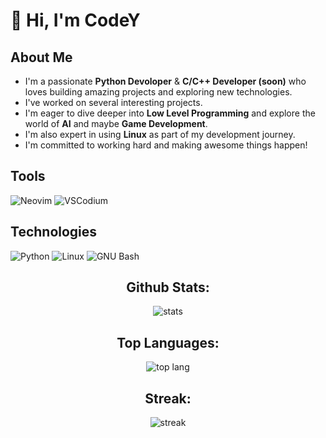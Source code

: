 # 👋 Hi, I'm CodeY

## About Me

- I'm a passionate **Python Devoloper** & **C/C++ Developer (soon)** who loves building amazing projects and exploring new technologies.
-  I've worked on several interesting projects.  
-  I'm eager to dive deeper into **Low Level Programming** and explore the world of **AI** and maybe **Game Development**.
-  I'm also expert in using **Linux** as part of my development journey.
-  I'm committed to working hard and making awesome things happen!

##  Tools
![Neovim](https://img.shields.io/badge/Neovim-57A143?style=for-the-badge&logo=neovim&logoColor=white)
![VSCodium](https://img.shields.io/badge/VSCodium-2F80ED?style=for-the-badge&logo=vscodium&logoColor=white)

## Technologies
![Python](https://img.shields.io/badge/Python-3776AB?style=for-the-badge&logo=python&logoColor=white)
![Linux](https://img.shields.io/badge/Linux-FCC624?style=for-the-badge&logo=linux&logoColor=black)
![GNU Bash](https://img.shields.io/badge/Bash-121011?style=for-the-badge&logo=gnubash&logoColor=white)

<div align=center>
  
  ## Github Stats:
  ![stats](https://github-readme-stats.vercel.app/api?username=codey260&show_icons=true&theme=dark)

  ## Top Languages:
  ![top lang](https://github-readme-stats.vercel.app/api/top-langs/?username=codey260&layout=compact&theme=dark)

  ## Streak:
  ![streak](https://streak-stats.demolab.com?user=codey260&theme=dark)
</div>
